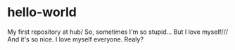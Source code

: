 # hello-world
My first repository at hub/
So, sometimes I'm so stupid... But I love myself///
And it's so nice. I love myself everyone. Realy?
